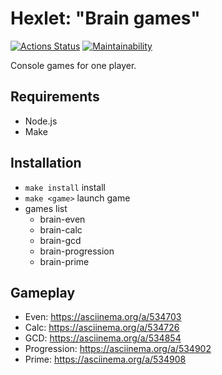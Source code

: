 # Hexlet: "Brain games"

[![Actions Status](https://github.com/deus-ex-m/frontend-project-44/workflows/hexlet-check/badge.svg)](https://github.com/deus-ex-m/frontend-project-44/actions)
[![Maintainability](https://api.codeclimate.com/v1/badges/af89e99fe019a33d8f0f/maintainability)](https://codeclimate.com/github/deus-ex-m/frontend-project-44/maintainability)

Console games for one player.

## Requirements

* Node.js
* Make

## Installation

* `make install` install
* `make <game>` launch game
* games list
   * brain-even
   * brain-calc
   * brain-gcd
   * brain-progression
   * brain-prime

## Gameplay

* Even: https://asciinema.org/a/534703
* Calc: https://asciinema.org/a/534726
* GCD: https://asciinema.org/a/534854
* Progression: https://asciinema.org/a/534902
* Prime: https://asciinema.org/a/534908